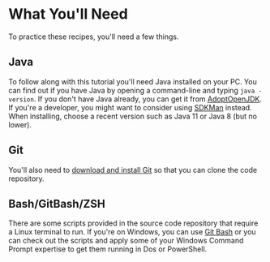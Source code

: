 # What You'll Need

To practice these recipes, you'll need a few things.

## Java

To follow along with this tutorial you'll need Java installed on your PC. You can find out if you have Java by opening a command-line and typing `java -version`. If you don't have Java already, you can get it from [AdoptOpenJDK][adopt-open-jdk]. If you're a developer, you might want to consider using [SDKMan][sdkman] instead. When installing, choose a recent version such as Java 11 or Java 8 (but no lower).

## Git

You'll also need to [download and install Git][git] so that you can clone the code repository. 

## Bash/GitBash/ZSH

There are some scripts provided in the source code repository that require a Linux terminal to run. If you're on Windows, you can use [Git Bash][gitbash] or you can check out the scripts and apply some of your Windows Command Prompt expertise to get them running in Dos or PowerShell.

[adopt-open-jdk]: https://adoptopenjdk.net/
[rsocket-cli]: https://github.com/rsocket/rsocket-cli
[rsocket]: http://rsocket.io/
[sdkman]: https://sdkman.io/
[gitbash]: https://gitforwindows.org/
[git]: https://git-scm.com/downloads